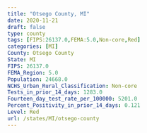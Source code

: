 ```yaml
---
title: "Otsego County, MI"
date: 2020-11-21
draft: false
type: county
tags: [FIPS:26137.0,FEMA:5.0,Non-core,Red]
categories: [MI]
County: Otsego County
State: MI
FIPS: 26137.0
FEMA_Region: 5.0
Population: 24668.0
NCHS_Urban_Rural_Classification: Non-core
Tests_in_prior_14_days: 1283.0
Fourteen_day_test_rate_per_100000: 5201.0
Percent_Positivity_in_prior_14_days: 0.121
Level: Red
url: /states/MI/otsego-county
---
```



